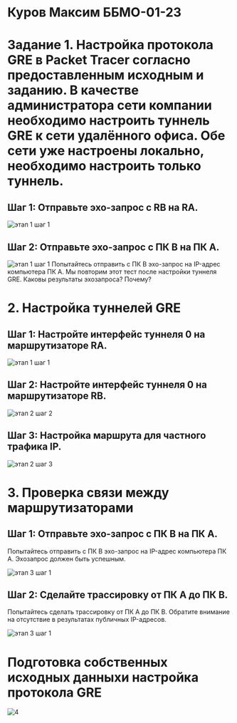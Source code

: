 # Куров Максим ББМО-01-23
# Задание 1. Настройка протокола GRE в Packet Tracer согласно предоставленным исходным и заданию. В качестве администратора сети компании необходимо настроить туннель GRE к сети удалённого офиса. Обе сети уже настроены локально, необходимо настроить только туннель.
## Шаг 1: Отправьте эхо-запрос с RB на RA.
![этап 1 шаг 1](https://github.com/106maksim/toib/assets/71127999/542f9c01-d766-4f16-8af8-d9e0f4cc1e6b)
## Шаг 2: Отправьте эхо-запрос с ПК B на ПК A.
![этап 1 шаг 1](https://github.com/106maksim/toib/assets/71127999/8b5fa513-7684-4457-8a35-764f2bbfe6e4)
Попытайтесь отправить с ПК B эхо-запрос на IP-адрес компьютера ПК A. Мы повторим этот тест после настройки туннеля GRE. Каковы результаты эхозапроса? Почему?
# 2. Настройка туннелей GRE
## Шаг 1: Настройте интерфейс туннеля 0 на маршрутизаторе RA.
![этап 1 шаг 1](https://github.com/106maksim/toib/assets/71127999/e4230e1c-e47a-484d-9e75-5cf0f7e52814)
## Шаг 2: Настройте интерфейс туннеля 0 на маршрутизаторе RB.
![этап 2 шаг 2](https://github.com/106maksim/toib/assets/71127999/9310f43a-2187-4cf5-b863-5269a3ff011f)
## Шаг 3: Настройка маршрута для частного трафика IP.
![этап 2 шаг 3](https://github.com/106maksim/toib/assets/71127999/65052fe5-258f-4fc4-8e0f-6be1c3f7507d)
# 3. Проверка связи между маршрутизаторами
## Шаг 1: Отправьте эхо-запрос с ПК B на ПК A.
Попытайтесь отправить с ПК B эхо-запрос на IP-адрес компьютера ПК A. Эхозапрос должен быть успешным.

![этап 3 шаг 1](https://github.com/106maksim/toib/assets/71127999/88f77a18-7cb0-4a09-89d8-648c0d43a932)
## Шаг 2: Сделайте трассировку от ПК A до ПК B.
Попытайтесь сделать трассировку от ПК A до ПК B. Обратите внимание на отсутствие в результатах публичных IP-адресов.

![этап 3 шаг 1](https://github.com/106maksim/toib/assets/71127999/b3ed4bef-633c-4fc8-83d1-638892a57d0f)
# Подготовка собственных исходных данныхи настройка протокола GRE
![4](https://github.com/106maksim/toib/assets/71127999/941d17be-3c84-4ece-b0e0-8b9adf3b9695)
